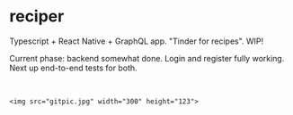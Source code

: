 # reciper
Typescript + React Native + GraphQL app. "Tinder for recipes". WIP!

Current phase: backend somewhat done. 
Login and register fully working. Next up end-to-end tests for both.

<br />
<p align="center">

    <img src="gitpic.jpg" width="300" height="123">

 </p>
